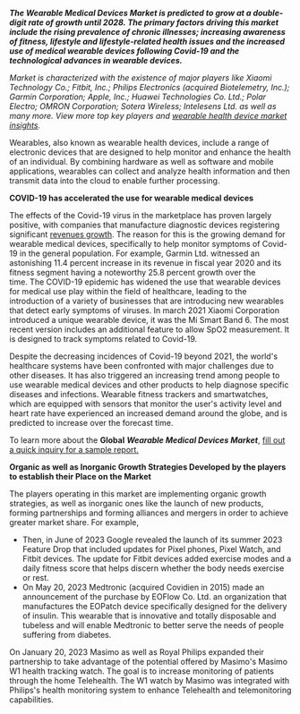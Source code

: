 <strong><em>The Wearable Medical Devices Market is predicted to grow at a double-digit rate of growth until 2028. The primary factors driving this market include the rising prevalence of chronic illnesses; increasing awareness of fitness, lifestyle and lifestyle-related health issues and the increased use of medical wearable devices following Covid-19 and the technological advances in wearable devices.</em></strong>

<em>Market is characterized with the existence of major players like Xiaomi Technology Co.; Fitbit, Inc.; Philips Electronics (acquired Biotelemetry, Inc.); Garmin Corporation; Apple, Inc.; Huawei Technologies Co. Ltd.; Polar Electro; OMRON Corporation; Sotera Wireless; Intelesens Ltd. as well as many more. View more top key players and <a href="https://meditechinsights.com/wearable-medical-devices-market/">wearable health device market insights</a>.</em>

Wearables, also known as wearable health devices, include a range of electronic devices that are designed to help monitor and enhance the health of an individual. By combining hardware as well as software and mobile applications, wearables can collect and analyze health information and then transmit data into the cloud to enable further processing.

<strong>COVID-19 has accelerated the use for wearable medical devices</strong>

The effects of the Covid-19 virus in the marketplace has proven largely positive, with companies that manufacture diagnostic devices registering significant <a href="https://dailyinvestorhub.com/category/health/">revenues growth</a>. The reason for this is the growing demand for wearable medical devices, specifically to help monitor symptoms of Covid-19 in the general population. For example, Garmin Ltd. witnessed an astonishing 11.4 percent increase in its revenue in fiscal year 2020 and its fitness segment having a noteworthy 25.8 percent growth over the time. The COVID-19 epidemic has widened the use that wearable devices for medical use play within the field of healthcare, leading to the introduction of a variety of businesses that are introducing new wearables that detect early symptoms of viruses. In march 2021 Xiaomi Corporation introduced a unique wearable device, it was the Mi Smart Band 6. The most recent version includes an additional feature to allow SpO2 measurement. It is designed to track symptoms related to Covid-19.

Despite the decreasing incidences of Covid-19 beyond 2021, the world's healthcare systems have been confronted with major challenges due to other diseases. It has also triggered an increasing trend among people to use wearable medical devices and other products to help diagnose specific diseases and infections. Wearable fitness trackers and smartwatches, which are equipped with sensors that monitor the user's activity level and heart rate have experienced an increased demand around the globe, and is predicted to increase over the forecast time.

To learn more about the <strong>Global</strong> <strong><em>Wearable Medical Devices Market</em></strong>, <a href="https://meditechinsights.com/wearable-medical-devices-market/request-sample/" data-wpel-link="internal">fill out a quick inquiry for a sample report.</a>

<strong>Organic as well as Inorganic Growth Strategies Developed by the players to establish their Place on the Market</strong>

The players operating in this market are implementing organic growth strategies, as well as inorganic ones like the launch of new products, forming partnerships and forming alliances and mergers in order to achieve greater market share. For example,
<ul>
 	<li>Then, in June of 2023 Google revealed the launch of its summer 2023 Feature Drop that included updates for Pixel phones, Pixel Watch, and Fitbit devices. The update for Fitbit devices added exercise modes and a daily fitness score that helps discern whether the body needs exercise or rest.</li>
 	<li>On May 20, 2023 Medtronic (acquired Covidien in 2015) made an announcement of the purchase by EOFlow Co. Ltd. an organization that manufactures the EOPatch device specifically designed for the delivery of insulin. This wearable that is innovative and totally disposable and tubeless and will enable Medtronic to better serve the needs of people suffering from diabetes.</li>
</ul>
On January 20, 2023 Masimo as well as Royal Philips expanded their partnership to take advantage of the potential offered by Masimo's Masimo W1 health tracking watch. The goal is to increase monitoring of patients through the home Telehealth. The W1 watch by Masimo was integrated with Philips's health monitoring system to enhance Telehealth and telemonitoring capabilities.
